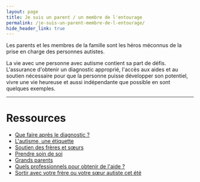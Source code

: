 ```yaml
---
layout: page
title: Je suis un parent / un membre de l'entourage
permalink: /je-suis-un-parent-membre-de-l-entourage/
hide_header_link: true
---
```


Les parents et les membres de la famille sont les héros méconnus de la prise en charge des personnes autistes.

La vie avec une personne avec autisme contient sa part de défis.
L'assurance d'obtenir un diagnostic approprié, l'accès aux aides et au
soutien nécessaire pour que la personne puisse développer son potentiel, vivre une vie heureuse et aussi indépendante que possible en sont quelques exemples.

---

# Ressources

<ul class="thumb">
 <li><a href="/je-suis-un-parent-membre-de-l-entourage/apres-le-diagnostic"><span>Que faire après le diagnostic&nbsp;?</span>
  <amp-img width="320" height="188" alt="" src="{{ site.amp_img_cache_url }}/assets/undefined_.png"></amp-img>
 </a></li>
 <li><a href="/je-suis-un-parent-membre-de-l-entourage/l-autisme-une-etiquette"><span>L'autisme, une étiquette</span>
  <amp-img width="320" height="188" alt="" src="{{ site.amp_img_cache_url }}/assets/undefined_.png"></amp-img>
 </a></li>
 <li><a href="/je-suis-un-parent-membre-de-l-entourage/soutien-des-freres-et-soeurs"><span>Soutien des frères et sœurs</span>
  <amp-img width="320" height="188" alt="" src="{{ site.amp_img_cache_url }}/assets/pages/parent/soutien-des-freres-et-soeur/ID-10063250.jpg"></amp-img>
 </a></li>
 <li><a href="/je-suis-un-parent-membre-de-l-entourage/prendre-soin-de-soi"><span>Prendre soin de soi</span>
  <amp-img width="320" height="188" alt="" src="{{ site.amp_img_cache_url }}/assets/pages/parent/prendre-soin-de-soi/ID-10028215.jpg"></amp-img>
 </a></li>
 <li><a href="/je-suis-un-parent-membre-de-l-entourage/grands-parents"><span>Grands parents</span>
  <amp-img width="320" height="188" alt="" src="{{ site.amp_img_cache_url }}/assets/pages/parent/grands-parents/ID-10033342.jpg"></amp-img>
 </a></li>
 <li><a href="/je-suis-un-parent-membre-de-l-entourage/quels-professionnels-pour-obtenir-de-laide"><span>Quels professionnels pour obtenir de l'aide&nbsp;?</span>
  <amp-img width="320" height="188" alt="" src="{{ site.amp_img_cache_url }}/assets/undefined_.png"></amp-img>
 </a></li>
 <li><a href="/je-suis-un-parent-membre-de-l-entourage/sortir-avec-frere-ou-soeur-autiste"><span>Sortir avec votre frère ou votre sœur autiste cet été</span>
  <amp-img width="320" height="188" alt="" src="{{ site.amp_img_cache_url }}/assets/pages/parent/sortir-avec-frere-ou-soeur-autiste/opengraph.png"></amp-img>
 </a></li>
</ul>


